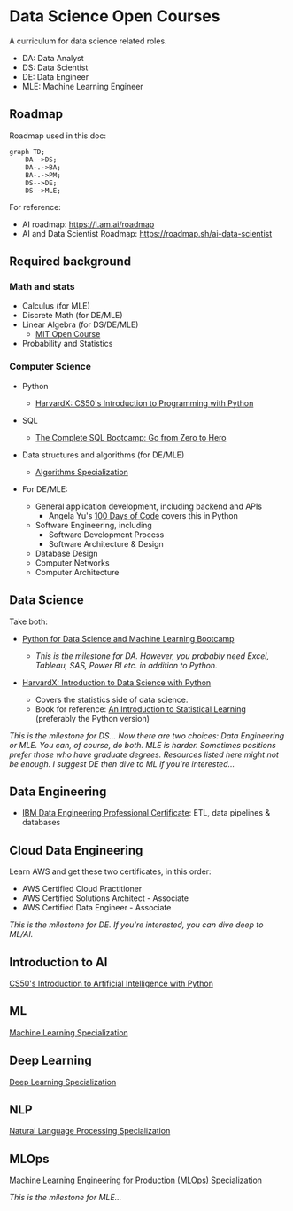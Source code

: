 # Data Science Open Courses

A curriculum for data science related roles.

- DA: Data Analyst
- DS: Data Scientist
- DE: Data Engineer
- MLE: Machine Learning Engineer

## Roadmap

Roadmap used in this doc:

```mermaid
graph TD;
    DA-->DS;
    DA-.->BA;
    BA-.->PM;
    DS-->DE;
    DS-->MLE;
```

For reference:

- AI roadmap: <https://i.am.ai/roadmap>
- AI and Data Scientist Roadmap: <https://roadmap.sh/ai-data-scientist>

## Required background

### Math and stats

- Calculus (for MLE)
- Discrete Math (for DE/MLE)
- Linear Algebra (for DS/DE/MLE)
  - [MIT Open Course](https://ocw.mit.edu/courses/18-06-linear-algebra-spring-2010/)
- Probability and Statistics

### Computer Science

- Python

  - [HarvardX: CS50's Introduction to Programming with Python](https://www.edx.org/learn/python/harvard-university-cs50-s-introduction-to-programming-with-python)

- SQL

  - [The Complete SQL Bootcamp: Go from Zero to Hero](https://www.udemy.com/course/the-complete-sql-bootcamp/)

- Data structures and algorithms (for DE/MLE)

  - [Algorithms Specialization](https://www.coursera.org/specializations/algorithms)

- For DE/MLE:
  - General application development, including backend and APIs
    - Angela Yu's [100 Days of Code](https://www.udemy.com/course/100-days-of-code/) covers this in Python
  - Software Engineering, including
    - Software Development Process
    - Software Architecture & Design
  - Database Design
  - Computer Networks
  - Computer Architecture

## Data Science

Take both:

- [Python for Data Science and Machine Learning Bootcamp](https://www.udemy.com/course/python-for-data-science-and-machine-learning-bootcamp/)

  - _This is the milestone for DA. However, you probably need Excel, Tableau, SAS, Power BI etc. in addition to Python._

- [HarvardX: Introduction to Data Science with Python](https://www.edx.org/learn/data-science/harvard-university-introduction-to-data-science-with-python)
  - Covers the statistics side of data science.
  - Book for reference: [An Introduction to Statistical Learning](https://www.statlearning.com/) (preferably the Python version)

_This is the milestone for DS... Now there are two choices: Data Engineering or MLE. You can, of course, do both. MLE is harder. Sometimes positions prefer those who have graduate degrees. Resources listed here might not be enough. I suggest DE then dive to ML if you're interested..._

## Data Engineering

- [IBM Data Engineering Professional Certificate](https://www.coursera.org/professional-certificates/ibm-data-engineer): ETL, data pipelines & databases

## Cloud Data Engineering

Learn AWS and get these two certificates, in this order:

- AWS Certified Cloud Practitioner
- AWS Certified Solutions Architect - Associate
- AWS Certified Data Engineer - Associate

_This is the milestone for DE. If you're interested, you can dive deep to ML/AI._

## Introduction to AI

[CS50's Introduction to Artificial Intelligence with Python](https://pll.harvard.edu/course/cs50s-introduction-artificial-intelligence-python)

## ML

[Machine Learning Specialization](https://www.coursera.org/specializations/machine-learning-introduction)

## Deep Learning

[Deep Learning Specialization](https://www.coursera.org/specializations/deep-learning)

## NLP

[Natural Language Processing Specialization](https://www.coursera.org/specializations/natural-language-processing)

## MLOps

[Machine Learning Engineering for Production (MLOps) Specialization](https://www.coursera.org/specializations/machine-learning-engineering-for-production-mlops)

_This is the milestone for MLE..._
